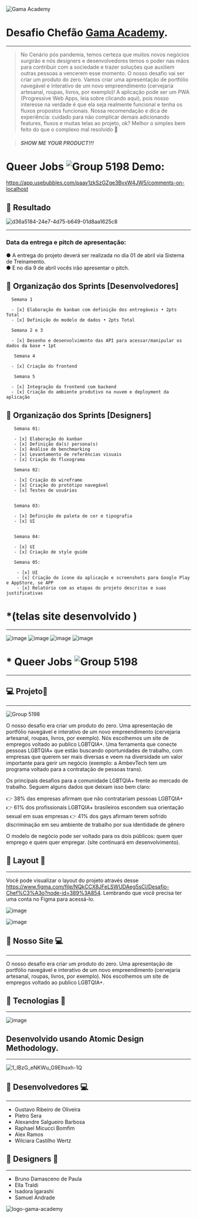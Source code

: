 ![Gama Academy](https://assets.website-files.com/5ff79f3ebebf6b12f6b7747f/5ffe04fc6284b7e90070d985_logo-gama-academy-p-500.png)  



# Desafio Chefão [Gama Academy](https://www.gama.academy/). 
***

> No Cenário pós pandemia, temos certeza que muitos novos negócios surgirão e nós designers e desenvolvedores temos o poder nas
mãos para contribuir com a sociedade e trazer soluções que auxiliem outras pessoas a vencerem esse momento. O nosso desafio vai ser criar um produto do zero. Vamos criar uma
apresentação de portfólio navegável e interativo de um novo empreendimento (cervejaria artesanal, roupas, livros, por exemplo)! A aplicação pode ser um PWA (Progressive Web
Apps, leia sobre clicando aqui), pois nosso interesse na verdade é que ela seja realmente funcional e tenha os fluxos propostos funcionais. Nossa recomendação e dica de experiência: cuidado para não complicar demais adicionando features, fluxos e muitas telas ao projeto, ok?
Melhor o simples bem feito do que o complexo mal resolvido 🤘  

> #### *SHOW ME YOUR PRODUCT!!!*


# Queer Jobs ![Group 5198](https://user-images.githubusercontent.com/94201226/162475679-996e935c-1f82-4832-8d1b-722bd44e763e.png)  Demo:   
  


  https://app.usebubbles.com/paav1zkSzGZge3BvxW4JW5/comments-on-localhost  
  




## 👀 Resultado  

  ![d36a5184-24e7-4d75-b649-01d8aa1625c8](https://user-images.githubusercontent.com/94201226/165021513-0f666ecf-1f36-49ad-9268-d05c4e13500d.jpeg)

***  

### Data da entrega e pitch de apresentação:
● A entrega do projeto deverá ser realizada no dia 01 de abril via Sistema de
Treinamento.  
● E no dia 9 de abril vocês irão apresentar o pitch.  

  
  ## 🔖 Organização dos Sprints  [Desenvolvedores]
    
      Semana 1  
           
      - [x] Elaboração do kanban com definição dos entregáveis • 2pts Total
      - [x] Definição do modelo de dados • 2pts Total
                
      Semana 2 e 3
              
      - [x] Desenho e desenvolvimento das API para acessar/manipular os dados da base • 1pt  
                
       Semana 4  
                   
      - [x] Criação do frontend  
                
       Semana 5  
               
      - [x] Integração do frontend com backend 
      - [x] Criação do ambiente produtivo na nuvem e deployment da aplicação
          
      
      
## 🔖 Organização dos Sprints  [Designers]  
  
    
       Semana 01:  
                
       - [x] Elaboração do kanban
       - [x] Definição da(s) persona(s)
       - [x] Análise de benchmarking
       - [x] Levantamento de referências visuais
       - [x] Criação do fluxograma  
         
       Semana 02:  
         
       - [x] Criação do wireframe
       - [x] Criação do protótipo navegável
       - [x] Testes de usuários  
         
       
       Semana 03:  
                  
       - [x] Definição de paleta de cor e tipografia
       - [x] UI
         
           
       Semana 04:  
         
       - [x] UI
       - [x] Criação de style guide
         
       Semana 05:  
       
        - [x] UI
        - [x] Criação do ícone da aplicação e screenshots para Google Play e AppStore, se APP
        - [x] Relatório com as etapas do projeto descritas e suas justificativas
         
         
       
       
  
  
    
 # *(telas  site desenvolvido  )  
***
![image](https://user-images.githubusercontent.com/94201226/162471429-713dea07-a346-460b-90b5-91904a290796.png)
![image](https://user-images.githubusercontent.com/94201226/162471774-e20bd3ec-5765-4635-85fc-4bdead038af3.png)
![image](https://user-images.githubusercontent.com/94201226/162471986-d4b02b78-4f96-4078-87be-867b5d167cf8.png)
![image](https://user-images.githubusercontent.com/94201226/162472104-8deda356-833c-4241-9211-7769ba67b2fb.png)




# * Queer Jobs ![Group 5198](https://user-images.githubusercontent.com/94201226/162475679-996e935c-1f82-4832-8d1b-722bd44e763e.png)
***  
## 💻 Projeto🔑  
***
![Group 5198](https://user-images.githubusercontent.com/94201226/162477502-9938de9a-93c4-41ab-88cc-6b527cb89178.png)

 O nosso desafio era criar um produto do zero. Uma apresentação de portfólio navegável e interativo de um novo empreendimento (cervejaria artesanal, roupas, livros, por exemplo). Nós escolhemos um site de empregos voltado ao publico LGBTQIA+. 
Uma ferramenta que conecte pessoas LGBTQIA+ que estão buscando oportunidades de trabalho, com empresas que querem ser mais diversas e veem na diversidade um valor importante para gerir um negócio (exemplo: a AmbevTech tem um programa voltado para a contratação de pessoas trans).
    
       
 Os principais desafios para a comunidade LGBTQIA+ frente ao mercado de trabalho. Seguem alguns dados que deixam isso bem claro:

👉 38% das empresas afirmam que não contratariam pessoas LGBTQIA+ 
👉 61% dos profissionais LGBTQIA+ brasileiros escondem sua orientação sexual em suas empresas 
👉 41% dos gays afirmam terem sofrido discriminação em seu ambiente de trabalho por sua identidade de gênero     

O modelo de negócio pode ser voltado para os dois públicos: quem quer emprego e quem quer empregar. (site continuará em desenvolvimento).
  

## 👀 Layout 🔎   
***
Você pode visualizar o layout do projeto através desse https://www.figma.com/file/NQkCCX8JFeLSWUDAeg5sCl/Desafio-Chef%C3%A3o?node-id=389%3A854. Lembrando que você precisa ter uma conta no Figma para acessá-lo.

![image](https://user-images.githubusercontent.com/94201226/162474791-a2dac739-9f6a-4623-acec-7997fc9e42eb.png)


![image](https://user-images.githubusercontent.com/94201226/162470875-d73cd375-59b3-49b8-96b0-0f85ca423455.png)


##  🚀 Nosso Site 💻  
***
O nosso desafio era criar um produto do zero. Uma apresentação de portfólio navegável e interativo de um novo empreendimento (cervejaria artesanal, roupas, livros, por exemplo). Nós escolhemos um site de empregos voltado ao publico LGBTQIA+.
  

## 💚 Tecnologias 🔨
***
  ![image](https://user-images.githubusercontent.com/94201226/162478383-1d99117c-57d4-4a2c-8b4e-b62277a997d5.png)
  
  
## Desenvolvido usando Atomic Design Methodology.
***

  ![1_IBzG_eNKWu_G9Elhsxh-1Q](https://user-images.githubusercontent.com/94201226/162479940-6ba2a41c-4757-4d99-a040-31205dfb9dcf.png)

  
    
      
 ## 💚 Desenvolvedores 💻
 ***
 
 - Gustavo Ribeiro de Oliveira
 - Pietro Sera  
 - Alexandre Salgueiro Barbosa  
 - Raphael Micucci Bomfim  
 - Alex Ramos  
 - Wilciara Castilho Wertz  
 
   
     
     
 ## 💚 Designers 🎨 
 ***
 
 - Bruno Damasceno de Paula
 - 	Ella Traldi
 - 	Isadora Igarashi  
 - 	Samuel Andrade











![logo-gama-academy](https://user-images.githubusercontent.com/94201226/156206063-5f5ee3a5-7aa8-44e9-b768-2925d1a066b8.png)
